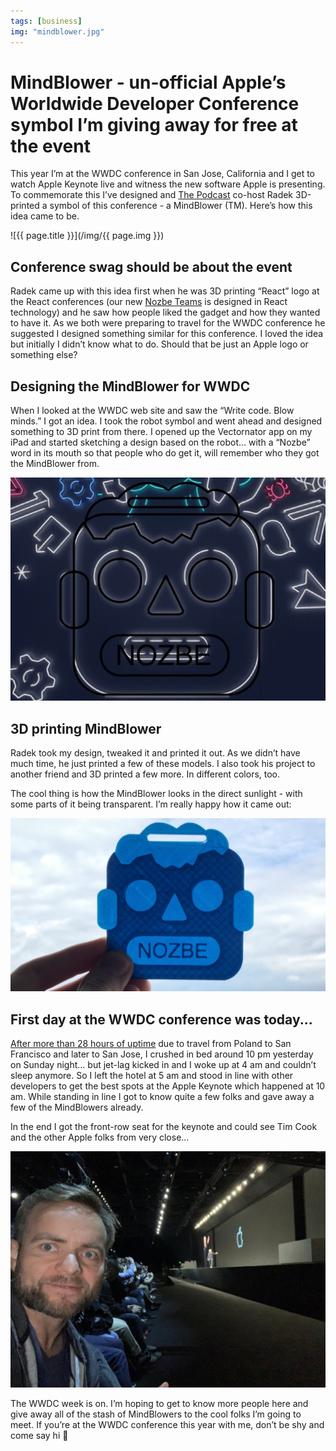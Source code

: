 ```yaml
---
tags: [business]
img: "mindblower.jpg"
---
```


# MindBlower - un-official Apple’s Worldwide Developer Conference symbol I’m giving away for free at the event

This year I’m at the WWDC conference in San Jose, California and I get to watch Apple Keynote live and witness the new software Apple is presenting. To commemorate this I’ve designed and [The Podcast](/podcast) co-host Radek 3D-printed a symbol of this conference - a MindBlower (TM). Here’s how this idea came to be.

<!--More-->

![{{ page.title }}](/img/{{ page.img }})

## Conference swag should be about the event

Radek came up with this idea first when he was 3D printing “React” logo at the React conferences (our new [Nozbe Teams](https://michael.gratis/nozbe) is designed in React technology) and he saw how people liked the gadget and how they wanted to have it. As we both were preparing to travel for the WWDC conference he suggested I designed something similar for this conference. I loved the idea but initially I didn’t know what to do. Should that be just an Apple logo or something else?

## Designing the MindBlower for WWDC

When I looked at the WWDC web site and saw the “Write code. Blow minds.” I got an idea. I took the robot symbol and went ahead and designed something to 3D print from there. I opened up the Vectornator app on my iPad and started sketching a design based on the robot... with a “Nozbe” word in its mouth so that people who do get it, will remember who they got the MindBlower from.

![MindBlower - un-official Apple’s Worldwide Developer Conference symbol I’m giving away for free at the event 2](/img/mindblower-2.jpg)

## 3D printing MindBlower

Radek took my design, tweaked it and printed it out. As we didn’t have much time, he just printed a few of these models. I also took his project to another friend and 3D printed a few more. In different colors, too.

The cool thing is how the MindBlower looks in the direct sunlight - with some parts of it being transparent. I’m really happy how it came out:

![MindBlower - un-official Apple’s Worldwide Developer Conference symbol I’m giving away for free at the event 3](/img/mindblower-3.jpg)

## First day at the WWDC conference was today...

[After more than 28 hours of uptime](https://www.instagram.com/p/ByO-HhSnt_0/?igshid=1uqkgnknd590s) due to travel from Poland to San Francisco and later to San Jose, I crushed in bed around 10 pm yesterday on Sunday night... but jet-lag kicked in and I woke up at 4 am and couldn’t sleep anymore. So I left the hotel at 5 am and stood in line with other developers to get the best spots at the Apple Keynote which happened at 10 am. While standing in line I got to know quite a few folks and gave away a few of the MindBlowers already.

In the end I got the front-row seat for the keynote and could see Tim Cook and the other Apple folks from very close...

![MindBlower - un-official Apple’s Worldwide Developer Conference symbol I’m giving away for free at the event 4](/img/mindblower-4.jpg)

The WWDC week is on. I’m hoping to get to know more people here and give away all of the stash of MindBlowers to the cool folks I’m going to meet. If you’re at the WWDC conference this year with me, don’t be shy and come say hi 👋 

[n]: https://michael.gratis/nozbe
[p]: /podcast